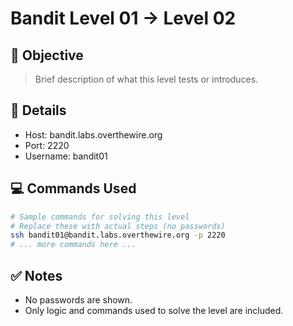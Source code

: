 # Bandit Level 01 → Level 02

## 🧠 Objective
> Brief description of what this level tests or introduces.

## 📁 Details
- Host: bandit.labs.overthewire.org
- Port: 2220
- Username: bandit01

## 💻 Commands Used
```bash
# Sample commands for solving this level
# Replace these with actual steps (no passwords)
ssh bandit01@bandit.labs.overthewire.org -p 2220
# ... more commands here ...
```

## ✅ Notes
- No passwords are shown.
- Only logic and commands used to solve the level are included.
